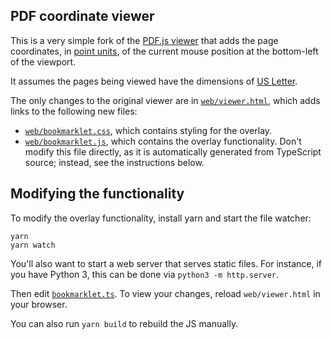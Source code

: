 ## PDF coordinate viewer

This is a very simple fork of the [PDF.js viewer][] that adds the
page coordinates, in [point units][], of the current mouse position
at the bottom-left of the viewport.

It assumes the pages being viewed have the dimensions of [US Letter][].

The only changes to the original viewer are in
[`web/viewer.html`](web/viewer.html), which adds links to the following
new files:

* [`web/bookmarklet.css`](web/bookmarklet.css), which contains styling
  for the overlay.
* [`web/bookmarklet.js`](web/bookmarklet.js), which contains the
  overlay functionality. Don't modify this file directly, as it is
  automatically generated from TypeScript source; instead, see the
  instructions below.

## Modifying the functionality

To modify the overlay functionality, install yarn and start
the file watcher:

```
yarn
yarn watch
```

You'll also want to start a web server that serves static files.
For instance, if you have Python 3, this can be done via
`python3 -m http.server`.

Then edit [`bookmarklet.ts`](./bookmarklet.ts). To view your
changes, reload `web/viewer.html` in your browser.

You can also run `yarn build` to rebuild the JS manually.

[PDF.js viewer]: https://mozilla.github.io/pdf.js/getting_started/#download
[point units]: https://en.wikipedia.org/wiki/Point_(typography)
[US Letter]: https://en.wikipedia.org/wiki/Letter_(paper_size)

